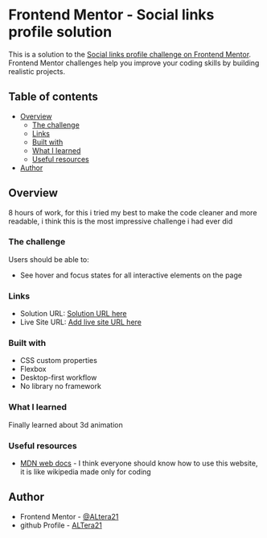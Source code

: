 # Frontend Mentor - Social links profile solution

This is a solution to the [Social links profile challenge on Frontend Mentor](https://www.frontendmentor.io/challenges/social-links-profile-UG32l9m6dQ). Frontend Mentor challenges help you improve your coding skills by building realistic projects. 

## Table of contents

- [Overview](#overview)
  - [The challenge](#the-challenge)
  - [Links](#links)
  - [Built with](#built-with)
  - [What I learned](#what-i-learned)
  - [Useful resources](#useful-resources)
- [Author](#author)

## Overview

8 hours of work, for this i tried my best to make the code cleaner and more readable, i think this is the most impressive challenge i had ever did

### The challenge

Users should be able to:

- See hover and focus states for all interactive elements on the page

### Links

- Solution URL: [Solution URL here](https://www.frontendmentor.io/solutions/3d-tilting-social-links-profile-without-library-without-framework-_omAEubAos)
- Live Site URL: [Add live site URL here](https://github.com/ALtera21/social-links-profile-main)

### Built with

- CSS custom properties
- Flexbox
- Desktop-first workflow
- No library no framework

### What I learned

Finally learned about 3d animation

### Useful resources

- [MDN web docs](https://developer.mozilla.org/en-US/) - I think everyone should know how to use this website, it is like wikipedia made only for coding

## Author

- Frontend Mentor - [@ALtera21](https://www.frontendmentor.io/profile/ALtera21)
- github Profile - [ALTera21](https://github.com/ALtera21)
